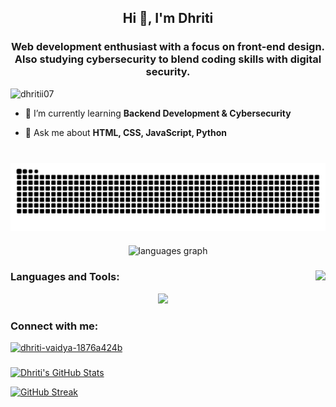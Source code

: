 <h2 align="center">Hi 👋, I'm Dhriti</h2>
<h3 align="center">Web development enthusiast with a focus on front-end design. 
Also studying cybersecurity to blend coding skills with digital security.</h3>
<p align="left"> <img src="https://komarev.com/ghpvc/?username=dhritii07&label=Profile%20views&color=0e75b6&style=flat" alt="dhritii07" /> </p>

- 🌱 I’m currently learning **Backend Development & Cybersecurity**

- 💬 Ask me about **HTML, CSS, JavaScript, Python**


###

<br clear="both">

<center><img align = "center" src="https://raw.githubusercontent.com/Dhritii07/Dhritii07/output/snake.svg" alt="Snake animation" /></center>


###


<div align="center">
  <img src="https://github-readme-stats.vercel.app/api/top-langs?username=Dhritii07&locale=en&hide_title=false&layout=compact&card_width=520&langs_count=5&theme=dracula&hide_border=false" height="150" alt="languages graph"  />
</div>


###


<img align="right" height="150" src="https://media1.tenor.com/m/58XMqPfsnoEAAAAC/magic-computer.gif"  />

###

<h3 align="left">Languages and Tools:</h3>
<p align="center">
  <a href="https://skillicons.dev">
    <img src="https://skillicons.dev/icons?i=anaconda,bootstrap,c,css,figma,flask,flutter,github,html,js,linux,mysql,nodejs,py,react,tailwind,vite,vscode&perline=14" />
  </a>
</p>

###

<div align="left">
    <h3 align="left">Connect with me:</h3>
  <a href="https://linkedin.com/in/dhriti-vaidya-1876a424b" target="blank"><img src="https://img.shields.io/static/v1?message=LinkedIn&logo=linkedin&label=&color=0077B5&logoColor=white&labelColor=&style=for-the-badge" height="35" alt="dhriti-vaidya-1876a424b"  />
  </a>
</div>


###

[![Dhriti's GitHub Stats](https://github-readme-stats.vercel.app/api?username=Dhritii07&show_icons=true&theme=dark)](https://github.com/Dhritii07)

[![GitHub Streak](https://github-readme-streak-stats.herokuapp.com/?user=Dhritii07&theme=dark)](https://github.com/Dhritii07)

<!-- <p><img align="center" src="https://github-readme-streak-stats.herokuapp.com/?user=Dhritii07&" alt="Dhritii07" /></p> -->

  
###



###

